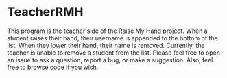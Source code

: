 TeacherRMH
==========
This program is the teacher side of the Raise My Hand project. When a student raises their hand, their username is appended to the bottom of the list. When they lower their hand, their name is removed. Currently, the teacher is unable to remove a student from the list. Please feel free to open an issue to ask a question, report a bug, or make a suggestion. Also, feel free to browse code if you wish.
